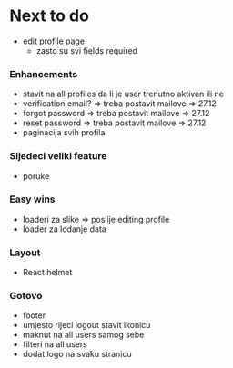 # Next to do

- edit profile page
  - zasto su svi fields required

### Enhancements

- stavit na all profiles da li je user trenutno aktivan ili ne
- verification email? => treba postavit mailove => 27.12
- forgot password => treba postavit mailove => 27.12
- reset password => treba postavit mailove => 27.12
- paginacija svih profila

### Sljedeci veliki feature

- poruke

### Easy wins

- loaderi za slike => poslije editing profile
- loader za lodanje data

### Layout

- React helmet

### Gotovo

- footer
- umjesto rijeci logout stavit ikonicu
- maknut na all users samog sebe
- filteri na all users
- dodat logo na svaku stranicu
